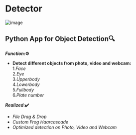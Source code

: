 # Detector
![image](https://user-images.githubusercontent.com/90557802/147778635-1834a90f-8328-460a-b2e6-b86edbb9cd83.png)
## **Python App for Object Detection**🔍
**_Function_:⚙️**
- **Detect different objects from photo, video and webcam:** <br />
  1.*Face* <br />
  2.*Eye* <br />
  3.*Upperbody* <br />
  4.*Lowerbody* <br />
  5.*Fullbody* <br />
  6.*Plate number* <br />
  
**_Realized_:✔️** <br />
  - *File Drag & Drop* <br />
  - *Custom Frog Haarcascade* <br />
  - *Optimized detection on Photo, Video and Webcam* <br />
